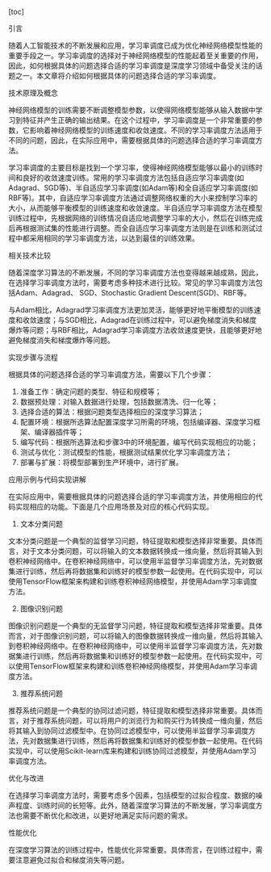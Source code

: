 
[toc]                    
                
                
引言

随着人工智能技术的不断发展和应用，学习率调度已成为优化神经网络模型性能的重要手段之一。学习率调度的选择对于神经网络模型的性能起着至关重要的作用，因此，如何根据具体的问题选择合适的学习率调度是深度学习领域中备受关注的话题之一。本文章将介绍如何根据具体的问题选择合适的学习率调度。

技术原理及概念

神经网络模型的训练需要不断调整模型参数，以使得网络模型能够从输入数据中学习到特征并产生正确的输出结果。在这个过程中，学习率调度是一个非常重要的参数，它影响着神经网络模型的训练速度和收敛速度。不同的学习率调度方法适用于不同的问题，因此，在实际应用中，需要根据具体的问题选择合适的学习率调度方法。

学习率调度的主要目标是找到一个学习率，使得神经网络模型能够以最小的训练时间和良好的收敛速度训练。常用的学习率调度方法包括自适应学习率调度(如Adagrad、SGD等)、半自适应学习率调度(如Adam等)和全自适应学习率调度(如RBF等)。其中，自适应学习率调度方法通过调整网络权重的大小来控制学习率的大小，从而能够平衡模型的训练速度和收敛速度。半自适应学习率调度方法在模型训练过程中，先根据网络的训练情况自适应地调整学习率的大小，然后在训练完成后再根据测试集的性能进行调整。而全自适应学习率调度方法则是在训练和测试过程中都采用相同的学习率调度方法，以达到最佳的训练效果。

相关技术比较

随着深度学习算法的不断发展，不同的学习率调度方法也变得越来越成熟，因此，在选择学习率调度方法时，需要考虑多种技术进行比较。常见的学习率调度方法包括Adam、Adagrad、 SGD、Stochastic Gradient Descent(SGD)、RBF等。

与Adam相比，Adagrad学习率调度方法更加灵活，能够更好地平衡模型的训练速度和收敛速度；与SGD相比，Adagrad在训练过程中，可以避免梯度消失和梯度爆炸等问题；与RBF相比，Adagrad学习率调度方法收敛速度更快，且能够更好地避免梯度消失和梯度爆炸等问题。

实现步骤与流程

根据具体的问题选择合适的学习率调度方法，需要以下几个步骤：

1. 准备工作：确定问题的类型、特征和规模等；
2. 数据预处理：对输入数据进行处理，包括数据清洗、归一化等；
3. 选择合适的算法：根据问题类型选择相应的深度学习算法；
4. 配置环境：根据所选算法配置深度学习所需的环境，包括编译器、深度学习框架、编译器插件等；
5. 编写代码：根据所选算法和步骤3中的环境配置，编写代码实现相应的功能；
6. 测试与优化：测试模型的性能，根据测试结果优化学习率调度方法；
7. 部署与扩展：将模型部署到生产环境中，进行扩展。

应用示例与代码实现讲解

在实际应用中，需要根据具体的问题选择合适的学习率调度方法，并使用相应的代码实现相应的功能。下面是几个应用场景及对应的核心代码实现。

1. 文本分类问题

文本分类问题是一个典型的监督学习问题，特征提取和模型选择非常重要。具体而言，对于文本分类问题，可以将输入的文本数据转换成一维向量，然后将其输入到卷积神经网络中。在卷积神经网络中，可以使用半监督学习率调度方法，先对数据集进行训练，然后再将数据集和训练好的模型参数一起使用。在代码实现中，可以使用TensorFlow框架来构建和训练卷积神经网络模型，并使用Adam学习率调度方法。

2. 图像识别问题

图像识别问题是一个典型的无监督学习问题，特征提取和模型选择非常重要。具体而言，对于图像识别问题，可以将输入的图像数据转换成一维向量，然后将其输入到卷积神经网络中。在卷积神经网络中，可以使用半监督学习率调度方法，先对数据集进行训练，然后再将数据集和训练好的模型参数一起使用。在代码实现中，可以使用TensorFlow框架来构建和训练卷积神经网络模型，并使用Adam学习率调度方法。

3. 推荐系统问题

推荐系统问题是一个典型的协同过滤问题，特征提取和模型选择非常重要。具体而言，对于推荐系统问题，可以将用户的浏览行为和购买行为转换成一维向量，然后将其输入到协同过滤模型中。在协同过滤模型中，可以使用半监督学习率调度方法，先对数据集进行训练，然后再将数据集和训练好的模型参数一起使用。在代码实现中，可以使用Scikit-learn库来构建和训练协同过滤模型，并使用Adam学习率调度方法。

优化与改进

在选择学习率调度方法时，需要考虑多个因素，包括模型的过拟合程度、数据的噪声程度、训练时间的长短等。此外，随着深度学习算法的不断发展，学习率调度方法也需要不断优化和改进，以更好地满足实际问题的需求。

性能优化

在深度学习算法的训练过程中，性能优化非常重要。具体而言，在训练过程中，需要注意避免过拟合和梯度消失等问题。

